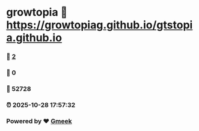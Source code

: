 # growtopia :link: https://growtopiag.github.io/gtstopia.github.io 
### :page_facing_up: [2](https://growtopiag.github.io/gtstopia.github.io/tag.html) 
### :speech_balloon: 0 
### :hibiscus: 52728 
### :alarm_clock: 2025-10-28 17:57:32 
### Powered by :heart: [Gmeek](https://github.com/Meekdai/Gmeek)
